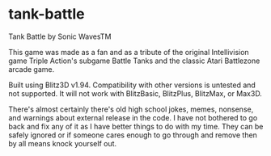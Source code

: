# tank-battle
Tank Battle by Sonic WavesTM

This game was made as a fan and as a tribute of the original Intellivision game Triple Action's subgame Battle Tanks and the classic Atari Battlezone arcade game.

Built using Blitz3D v1.94. Compatibility with other versions is untested and not supported. It will not work with BlitzBasic, BlitzPlus, BlitzMax, or Max3D.

There's almost certainly there's old high school jokes, memes, nonsense, and warnings about external release in the code. I have not bothered to go back and fix any of it as I have better things to do with my time. They can be safely ignored or if someone cares enough to go through and remove then by all means knock yourself out.
